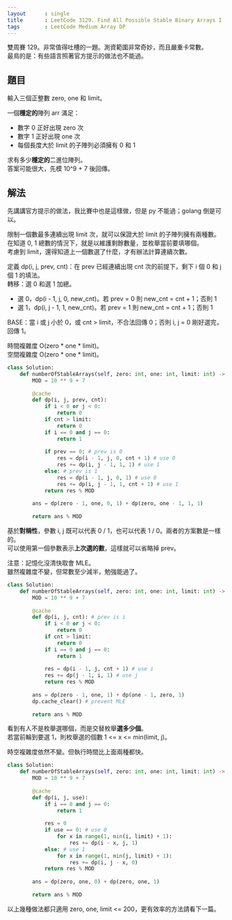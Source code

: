 ```yaml
---
layout      : single
title       : LeetCode 3129. Find All Possible Stable Binary Arrays I
tags        : LeetCode Medium Array DP
---
```

雙周賽 129。非常值得吐槽的一題。測資範圍非常奇妙，而且嚴重卡常數。  
最鳥的是：有些語言照著官方提示的做法也不能過。  

## 題目

輸入三個正整數 zero, one 和 limit。  

一個**穩定的**陣列 arr 滿足：  

- 數字 0 正好出現 zero 次  
- 數字 1 正好出現 one 次  
- 每個長度大於 limit 的子陣列必須擁有 0 和 1  

求有多少**穩定的**二進位陣列。  
答案可能很大，先模 10^9 + 7 後回傳。  

## 解法

先講講官方提示的做法，我比賽中也是這樣做，但是 py 不能過；golang 倒是可以。  

限制一個數最多連續出現 limit 次，就可以保證大於 limit 的子陣列擁有兩種數。  
在知道 0, 1 總數的情況下，就是以維護剩餘數量，並枚舉當前要填哪個。  
考慮到 limit，還得知道上一個數選了什麼，才有辦法計算連續次數。  

定義 dp(i, j, prev, cnt)：在 prev 已經連續出現 cnt 次的前提下，剩下 i 個 0 和 j 個 1 的填法。  
轉移：選 0 和選 1 加總。  

- 選 0，dp(i - 1, j, 0, new_cnt)。若 prev = 0 則 new_cnt = cnt + 1；否則 1  
- 選 1，dp(i, j - 1, 1, new_cnt)。若 prev = 1 則 new_cnt = cnt + 1；否則 1  

BASE：當 i 或 j 小於 0，或 cnt > limit，不合法回傳 0；否則 i, j = 0 剛好選完，回傳 1。  

時間複雜度 O(zero \* one \* limit)。  
空間複雜度 O(zero \* one \* limit)。  

```python
class Solution:
    def numberOfStableArrays(self, zero: int, one: int, limit: int) -> int:
        MOD = 10 ** 9 + 7
        
        @cache
        def dp(i, j, prev, cnt):
            if i < 0 or j < 0:
                return 0
            if cnt > limit:
                return 0
            if i == 0 and j == 0:
                return 1
            
            if prev == 0: # prev is 0
                res = dp(i - 1, j, 0, cnt + 1) # use 0
                res += dp(i, j - 1, 1, 1) # use 1
            else: # prev is 1
                res = dp(i - 1, j, 0, 1) # use 0
                res += dp(i, j - 1, 1, cnt + 1) # use 1
            return res % MOD
        
        ans = dp(zero - 1, one, 0, 1) + dp(zero, one - 1, 1, 1)
        
        return ans % MOD
```

基於**對稱性**，參數 i, j 既可以代表 0 / 1，也可以代表 1 / 0。兩者的方案數是一樣的。  
可以使用第一個參數表示**上次選的數**，這樣就可以省略掉 prev。  

注意：記憶化沒清快取會 MLE。  
雖然複雜度不變，但常數至少減半，勉強能過了。  

```python
class Solution:
    def numberOfStableArrays(self, zero: int, one: int, limit: int) -> int:
        MOD = 10 ** 9 + 7
        
        @cache
        def dp(i, j, cnt): # prev is i
            if i < 0 or j < 0:
                return 0
            if cnt > limit:
                return 0
            if i == 0 and j == 0:
                return 1
            
            res = dp(i - 1, j, cnt + 1) # use i
            res += dp(j - 1, i, 1) # use j
            return res % MOD
        
        ans = dp(zero - 1, one, 1) + dp(one - 1, zero, 1)
        dp.cache_clear() # prevent MLE
        
        return ans % MOD
```

看到有人不是枚舉選哪個，而是交替枚舉**選多少個**。  
若當前輪到要選 1，則枚舉選的個數 1 <= x <= min(limit, j)。  

時空複雜度依然不變。但執行時間比上面兩種都快。  

```python
class Solution:
    def numberOfStableArrays(self, zero: int, one: int, limit: int) -> int:
        MOD = 10 ** 9 + 7
        
        @cache
        def dp(i, j, use):
            if i == 0 and j == 0:
                return 1
            
            res = 0
            if use == 0: # use 0
                for x in range(1, min(i, limit) + 1):
                    res += dp(i - x, j, 1)
            else: # use 1
                for x in range(1, min(j, limit) + 1):
                    res += dp(i, j - x, 0)
            return res % MOD
        
        ans = dp(zero, one, 0) + dp(zero, one, 1)
        
        return ans % MOD
```

以上幾種做法都只適用 zero, one, limit <= 200，更有效率的方法請看下一篇。  
